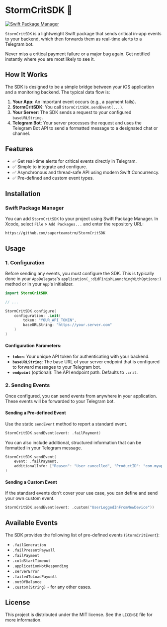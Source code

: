 # StormCritSDK 🚀

[![Swift Package Manager](https.img.shields.io/badge/Swift_Package_Manager-compatible-brightgreen.svg)](https://swift.org/package-manager/)

`StormCritSDK` is a lightweight Swift package that sends critical in-app events to your backend, which then forwards them as real-time alerts to a Telegram bot.

Never miss a critical payment failure or a major bug again. Get notified instantly where you are most likely to see it.

## How It Works

The SDK is designed to be a simple bridge between your iOS application and a monitoring backend. The typical data flow is:

1.  **Your App**: An important event occurs (e.g., a payment fails).
2.  **StormCritSDK**: You call `StormCritSDK.sendEvent(...)`.
3.  **Your Server**: The SDK sends a request to your configured `baseURLString`.
4.  **Telegram Bot**: Your server processes the request and uses the Telegram Bot API to send a formatted message to a designated chat or channel.

## Features

-   ✅ Get real-time alerts for critical events directly in Telegram.
-   ✅ Simple to integrate and configure.
-   ✅ Asynchronous and thread-safe API using modern Swift Concurrency.
-   ✅ Pre-defined and custom event types.

## Installation

### Swift Package Manager

You can add `StormCritSDK` to your project using Swift Package Manager. In Xcode, select `File` > `Add Packages...` and enter the repository URL:

```
https://github.com/superteamstrm/StormCritSDK
```

## Usage

### 1. Configuration

Before sending any events, you must configure the SDK. This is typically done in your `AppDelegate`'s `application(_:didFinishLaunchingWithOptions:)` method or in your `App`'s initializer.

```swift
import StormCritSDK

// ...

StormCritSDK.configure(
    configuration: .init(
        token: "YOUR_API_TOKEN",
        baseURLString: "https://your.server.com"
    )
)
```

#### Configuration Parameters:

-   **`token`**: Your unique API token for authenticating with your backend.
-   **`baseURLString`**: The base URL of your server endpoint that is configured to forward messages to your Telegram bot.
-   **`endpoint`** (optional): The API endpoint path. Defaults to `.crit`.

### 2. Sending Events

Once configured, you can send events from anywhere in your application. These events will be forwarded to your Telegram bot.

#### Sending a Pre-defined Event

Use the static `sendEvent` method to report a standard event.

```swift
StormCritSDK.sendEvent(event: .failPayment)
```

You can also include additional, structured information that can be formatted in your Telegram message.

```swift
StormCritSDK.sendEvent(
    event: .failPayment,
    additionalInfo: ["Reason": "User cancelled", "ProductID": "com.myapp.monthly"]
)
```

#### Sending a Custom Event

If the standard events don't cover your use case, you can define and send your own custom event.

```swift
StormCritSDK.sendEvent(event: .custom("UserLoggedInFromNewDevice"))
```

## Available Events

The SDK provides the following list of pre-defined events (`StormCritEvent`):

-   `.failGeneration`
-   `.failPresentPaywall`
-   `.failPayment`
-   `.coldStartTimeout`
-   `.applicationNotResponding`
-   `.serverError`
-   `.failedToLoadPaywall`
-   `.outOfBalance`
-   `.custom(String)` - for any other cases.

## License

This project is distributed under the MIT license. See the `LICENSE` file for more information.
